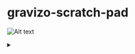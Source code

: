 # gravizo-scratch-pad

![Alt text](https://g.gravizo.com/source/svg/custom_mark12?https%3A%2F%2Fraw.githubusercontent.com%2FTLmaK0%2Fgravizo%2Fmaster%2FREADME.md)
<details> 
<summary></summary>
custom_mark12
/**
*Structural Things
*@opt commentname
*@note Notes can
*be extended to
*span multiple lines
*/
class Structural{}

/**
*@opt all
*@note Class
*/
class Counter extends Structural {
        static public int counter;
        public int getCounter();
}

/**
*@opt shape activeclass
*@opt all
*@note Active Class
*/
class RunningCounter extends Counter{}
custom_mark12
</details>

